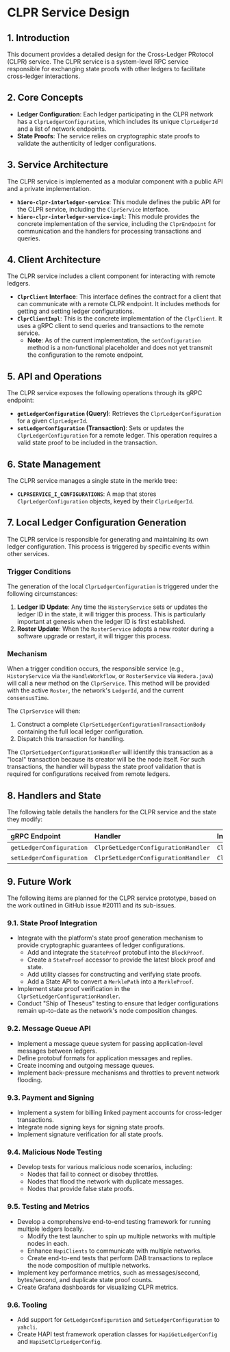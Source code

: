 # CLPR Service Design

## 1. Introduction

This document provides a detailed design for the Cross-Ledger PRotocol (CLPR) service. The CLPR service is a system-level RPC service responsible for exchanging state proofs with other ledgers to facilitate cross-ledger interactions.

## 2. Core Concepts

- **Ledger Configuration**: Each ledger participating in the CLPR network has a `ClprLedgerConfiguration`, which includes its unique `ClprLedgerId` and a list of network endpoints.
- **State Proofs**: The service relies on cryptographic state proofs to validate the authenticity of ledger configurations.

## 3. Service Architecture

The CLPR service is implemented as a modular component with a public API and a private implementation.

- **`hiero-clpr-interledger-service`**: This module defines the public API for the CLPR service, including the `ClprService` interface.
- **`hiero-clpr-interledger-service-impl`**: This module provides the concrete implementation of the service, including the `ClprEndpoint` for communication and the handlers for processing transactions and queries.

## 4. Client Architecture

The CLPR service includes a client component for interacting with remote ledgers.

- **`ClprClient` Interface**: This interface defines the contract for a client that can communicate with a remote CLPR endpoint. It includes methods for getting and setting ledger configurations.
- **`ClprClientImpl`**: This is the concrete implementation of the `ClprClient`. It uses a gRPC client to send queries and transactions to the remote service.
  - **Note**: As of the current implementation, the `setConfiguration` method is a non-functional placeholder and does not yet transmit the configuration to the remote endpoint.

## 5. API and Operations

The CLPR service exposes the following operations through its gRPC endpoint:

- **`getLedgerConfiguration` (Query)**: Retrieves the `ClprLedgerConfiguration` for a given `ClprLedgerId`.
- **`setLedgerConfiguration` (Transaction)**: Sets or updates the `ClprLedgerConfiguration` for a remote ledger. This operation requires a valid state proof to be included in the transaction.

## 6. State Management

The CLPR service manages a single state in the merkle tree:

- **`CLPRSERVICE_I_CONFIGURATIONS`**: A map that stores `ClprLedgerConfiguration` objects, keyed by their `ClprLedgerId`.

## 7. Local Ledger Configuration Generation

The CLPR service is responsible for generating and maintaining its own ledger configuration. This process is triggered by specific events within other services.

### Trigger Conditions

The generation of the local `ClprLedgerConfiguration` is triggered under the following circumstances:
1.  **Ledger ID Update**: Any time the `HistoryService` sets or updates the ledger ID in the state, it will trigger this process. This is particularly important at genesis when the ledger ID is first established.
2.  **Roster Update**: When the `RosterService` adopts a new roster during a software upgrade or restart, it will trigger this process.

### Mechanism

When a trigger condition occurs, the responsible service (e.g., `HistoryService` via the `HandleWorkflow`, or `RosterService` via `Hedera.java`) will call a new method on the `ClprService`. This method will be provided with the active `Roster`, the network's `LedgerId`, and the current `consensusTime`.

The `ClprService` will then:
1.  Construct a complete `ClprSetLedgerConfigurationTransactionBody` containing the full local ledger configuration.
2.  Dispatch this transaction for handling.

The `ClprSetLedgerConfigurationHandler` will identify this transaction as a "local" transaction because its creator will be the node itself. For such transactions, the handler will bypass the state proof validation that is required for configurations received from remote ledgers.

## 8. Handlers and State

The following table details the handlers for the CLPR service and the state they modify:

| gRPC Endpoint            | Handler                             | Input                                       | Output                               | State Modified                 |
|:-------------------------|:------------------------------------|:--------------------------------------------|:-------------------------------------|:-------------------------------|
| `getLedgerConfiguration` | `ClprGetLedgerConfigurationHandler` | `ClprGetLedgerConfigurationQuery`           | `ClprGetLedgerConfigurationResponse` | None                           |
| `setLedgerConfiguration` | `ClprSetLedgerConfigurationHandler` | `ClprSetLedgerConfigurationTransactionBody` | `TransactionReceipt`                 | `CLPRSERVICE_I_CONFIGURATIONS` |

## 9. Future Work

The following items are planned for the CLPR service prototype, based on the work outlined in GitHub issue #20111 and its sub-issues.

### 9.1. State Proof Integration

- Integrate with the platform's state proof generation mechanism to provide cryptographic guarantees of ledger configurations.
  - Add and integrate the `StateProof` protobuf into the `BlockProof`.
  - Create a `StateProof` accessor to provide the latest block proof and state.
  - Add utility classes for constructing and verifying state proofs.
  - Add a State API to convert a `MerklePath` into a `MerkleProof`.
- Implement state proof verification in the `ClprSetLedgerConfigurationHandler`.
- Conduct "Ship of Theseus" testing to ensure that ledger configurations remain up-to-date as the network's node composition changes.

### 9.2. Message Queue API

- Implement a message queue system for passing application-level messages between ledgers.
- Define protobuf formats for application messages and replies.
- Create incoming and outgoing message queues.
- Implement back-pressure mechanisms and throttles to prevent network flooding.

### 9.3. Payment and Signing

- Implement a system for billing linked payment accounts for cross-ledger transactions.
- Integrate node signing keys for signing state proofs.
- Implement signature verification for all state proofs.

### 9.4. Malicious Node Testing

- Develop tests for various malicious node scenarios, including:
  - Nodes that fail to connect or disobey throttles.
  - Nodes that flood the network with duplicate messages.
  - Nodes that provide false state proofs.

### 9.5. Testing and Metrics

- Develop a comprehensive end-to-end testing framework for running multiple ledgers locally.
  - Modify the test launcher to spin up multiple networks with multiple nodes in each.
  - Enhance `HapiClients` to communicate with multiple networks.
  - Create end-to-end tests that perform DAB transactions to replace the node composition of multiple networks.
- Implement key performance metrics, such as messages/second, bytes/second, and duplicate state proof counts.
- Create Grafana dashboards for visualizing CLPR metrics.

### 9.6. Tooling

- Add support for `GetLedgerConfiguration` and `SetLedgerConfiguration` to `yahcli`.
- Create HAPI test framework operation classes for `HapiGetLedgerConfig` and
  `HapiSetClprLedgerConfig`.
